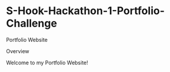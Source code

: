 # S-Hook-Hackathon-1-Portfolio-Challenge
Portfolio Website

Overview

Welcome to my Portfolio Website!
